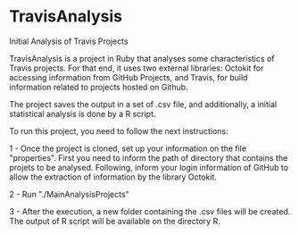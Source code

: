 # TravisAnalysis

Initial Analysis of Travis Projects

TravisAnalysis is a project in Ruby that analyses some characteristics of Travis projects. For that end, it uses two external libraries: Octokit for accessing information from GitHub Projects, and Travis, for build information related to projects hosted on Github.

The project saves the output in a set of .csv file, and additionally, a initial statistical analysis is done by a R script.

To run this project, you need to follow the next instructions: 

1 - Once the project is cloned, set up your information on the file "properties". First you need to inform the path of directory that contains the projets to be analysed. Following, inform your login information of GitHub to allow the extraction of information by the library Octokit.

2 - Run "./MainAnalysisProjects"

3 - After the execution, a new folder containing the .csv files will be created. The output of R script will be available on the directory R.
